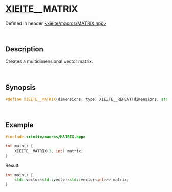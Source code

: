 # [XIEITE](../macros.md)\_\_MATRIX
Defined in header [<xieite/macros/MATRIX.hpp>](../../include/xieite/macros/MATRIX.hpp)

&nbsp;

## Description
Creates a multidimensional vector matrix.

&nbsp;

## Synopsis
```cpp
#define XIEITE__MATRIX(dimensions, type) XIEITE__REPEAT(dimensions, std::vector<) type XIEITE__REPEAT(dimensions, >)
```

&nbsp;

## Example
```cpp
#include <xieite/macros/MATRIX.hpp>

int main() {
    XIEITE__MATRIX(3, int) matrix;
}
```
Result:
```cpp
int main() {
    std::vector<std::vector<std::vector<int>>> matrix;
}
```

